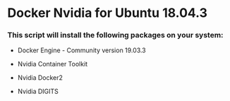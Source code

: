 # Docker Nvidia for Ubuntu 18.04.3

### This script will install the following packages on your system:

- Docker Engine - Community version 19.03.3

- Nvidia Container Toolkit

- Nvidia Docker2

- Nvidia DIGITS

